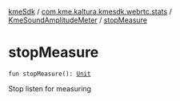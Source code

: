 [kmeSdk](../../index.md) / [com.kme.kaltura.kmesdk.webrtc.stats](../index.md) / [KmeSoundAmplitudeMeter](index.md) / [stopMeasure](./stop-measure.md)

# stopMeasure

`fun stopMeasure(): `[`Unit`](https://kotlinlang.org/api/latest/jvm/stdlib/kotlin/-unit/index.html)

Stop listen for measuring

